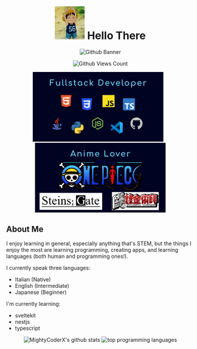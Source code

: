 <h1 align="center">
    <img alt="Child Luffy Hello" src="images/small-luffy-hello.gif" width="80">
    Hello There
</h1>

<p align="center">
    <img alt="Github Banner" src="images/readme-banner.svg" width="750">
</p>

<p align="center">
    <img alt="Github Views Count" src="https://komarev.com/ghpvc/?username=MightyCoderX&color=blue&style=for-the-badge" width="150">
</p>

<p class="stats" align="center">
    <img src="images/fullstack-developer.svg" alt="MightyCoderX's github readme fullstack developer svg" width="350">
    &nbsp;&nbsp;
    <img src="images/anime-lover.svg" alt="MightyCoderX's github readme anime lover svg" width="350">
</p>


## About Me
I enjoy learning in general, especially anything that's STEM, but the things I enjoy the most are learning programming, creating apps, and learning languages (both human and programming ones!).

I currently speak three languages:
- Italian (Native)
- English (Intermediate)
- Japanese (Beginner)

I'm currently learning:
- sveltekit
- nestjs
- typescript


<p class="stats" align="center">
    <img src="https://github-readme-stats.vercel.app/api?username=MightyCoderX&theme=tokyonight&show_icons=true&hide_border=true" alt="MightyCoderX's github stats" height="170">
    <img src="https://github-readme-stats.vercel.app/api/top-langs/?username=anuraghazra&layout=compact&theme=tokyonight&hide_border=true" alt="top programming languages" height="170">
</p>
